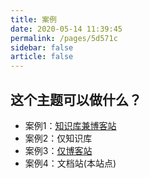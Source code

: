 ```yaml
---
title: 案例
date: 2020-05-14 11:39:45
permalink: /pages/5d571c
sidebar: false
article: false
---
```



## 这个主题可以做什么？
* 案例1：[知识库兼博客站](https://xugaoyi.com/)
* 案例2：仅知识库
* 案例3：[仅博客站](https://xugaoyi.github.io/vdoing-demo-blog/)
* 案例4：文档站(本站点)